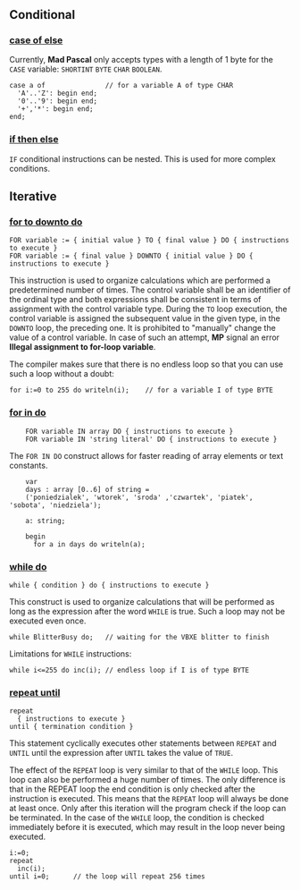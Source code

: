 #

## Conditional

### [case of else](https://www.freepascal.org/docs-html/ref/refsu55.html#x164-18600013.2.2)

Currently, **Mad Pascal** only accepts types with a length of 1 byte for the `CASE` variable: `SHORTINT` `BYTE` `CHAR` `BOOLEAN`.

```delphi
case a of               // for a variable A of type CHAR
  'A'..'Z': begin end;
  '0'..'9': begin end;
  '+','*': begin end;
end;
```

### [if then else](https://www.freepascal.org/docs-html/ref/refsu56.html#x165-18700013.2.3)

`IF` conditional instructions can be nested. This is used for more complex conditions.


## Iterative

### [for to downto do](https://www.freepascal.org/docs-html/ref/refsu57.html)

```delphi
FOR variable := { initial value } TO { final value } DO { instructions to execute }
FOR variable := { final value } DOWNTO { initial value } DO { instructions to execute }
```

This instruction is used to organize calculations which are performed a predetermined number of times. The control variable shall be an identifier of the ordinal type and both expressions shall be consistent in terms of assignment with the control variable type. During the `TO` loop execution, the control variable is assigned the subsequent value in the given type, in the `DOWNTO` loop, the preceding one. It is prohibited to "manually" change the value of a control variable. In case of such an attempt, **MP** signal an error
**Illegal assignment to for-loop variable**.

The compiler makes sure that there is no endless loop so that you can use such a loop without a doubt:

```delphi
for i:=0 to 255 do writeln(i);    // for a variable I of type BYTE
```

### [for in do](https://www.freepascal.org/docs-html/ref/refsu59.html)

```delphi
    FOR variable IN array DO { instructions to execute }
    FOR variable IN 'string literal' DO { instructions to execute }
```

The `FOR IN DO` construct allows for faster reading of array elements or text constants.

```delphi
    var
    days : array [0..6] of string =
    ('poniedzialek', 'wtorek', 'sroda' ,'czwartek', 'piatek', 'sobota', 'niedziela');
    
    a: string;

    begin
      for a in days do writeln(a);
```

### [while do](https://www.freepascal.org/docs-html/ref/refsu60.html#x169-19100013.2.7)

```delphi
while { condition } do { instructions to execute }
```

This construct is used to organize calculations that will be performed as long as the expression after the word `WHILE` is true. Such a loop may not be executed even once.

```delphi
while BlitterBusy do;   // waiting for the VBXE blitter to finish
```
Limitations for `WHILE` instructions:

```delphi
while i<=255 do inc(i); // endless loop if I is of type BYTE
```

### [repeat until](https://www.freepascal.org/docs-html/ref/refsu59.html#x168-19000013.2.6)

```delphi
repeat
  { instructions to execute }
until { termination condition }
```

This statement cyclically executes other statements between `REPEAT` and `UNTIL` until the expression after `UNTIL` takes the value of `TRUE`.

The effect of the `REPEAT` loop is very similar to that of the `WHILE` loop. This loop can also be performed a huge number of times. The only difference is that in the REPEAT loop the end condition is only checked after the instruction is executed. This means that the `REPEAT` loop will always be done at least once. Only after this iteration will the program check if the loop can be terminated. In the case of the `WHILE` loop, the condition is checked immediately before it is executed, which may result in the loop never being executed.

```delphi
i:=0;
repeat
  inc(i);
until i=0;      // the loop will repeat 256 times
```

